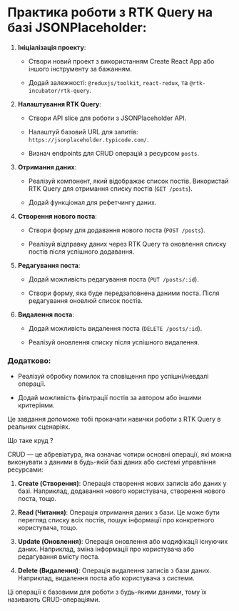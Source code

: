 # **Практика роботи з RTK Query на базі JSONPlaceholder:**

1. **Ініціалізація проекту**:

    - Створи новий проект з використанням Create React App або іншого інструменту за бажанням.

    - Додай залежності: `@reduxjs/toolkit`, `react-redux`, та `@rtk-incubator/rtk-query`.

2. **Налаштування RTK Query**:

    - Створи API slice для роботи з JSONPlaceholder API.

    - Налаштуй базовий URL для запитів: `https://jsonplaceholder.typicode.com/`.

    - Визнач endpoints для CRUD операцій з ресурсом `posts`.

3. **Отримання даних**:

    - Реалізуй компонент, який відображає список постів. Використай RTK Query для отримання списку постів (`GET /posts`).

    - Додай функціонал для рефетчингу даних.

4. **Створення нового поста**:

    - Створи форму для додавання нового поста (`POST /posts`).

    - Реалізуй відправку даних через RTK Query та оновлення списку постів після успішного додавання.

5. **Редагування поста**:

    - Додай можливість редагування поста (`PUT /posts/:id`).

    - Створи форму, яка буде передзаповнена даними поста. Після редагування оновлюй список постів.

6. **Видалення поста**:

    - Додай можливість видалення поста (`DELETE /posts/:id`).

    - Реалізуй оновлення списку після успішного видалення.

### Додатково:

- Реалізуй обробку помилок та сповіщення про успішні/невдалі операції.

- Додай можливість фільтрації постів за автором або іншими критеріями.

Це завдання допоможе тобі прокачати навички роботи з RTK Query в реальних сценаріях.

Що таке круд ?

CRUD — це абревіатура, яка означає чотири основні операції, які можна виконувати з даними в будь-якій базі даних або системі управління ресурсами:

1. **Create (Створення)**: Операція створення нових записів або даних у базі. Наприклад, додавання нового користувача, створення нового поста, тощо.

2. **Read (Читання)**: Операція отримання даних з бази. Це може бути перегляд списку всіх постів, пошук інформації про конкретного користувача, тощо.

3. **Update (Оновлення)**: Операція оновлення або модифікації існуючих даних. Наприклад, зміна інформації про користувача або редагування вмісту поста.

4. **Delete (Видалення)**: Операція видалення записів з бази даних. Наприклад, видалення поста або користувача з системи.

Ці операції є базовими для роботи з будь-якими даними, тому їх називають CRUD-операціями.